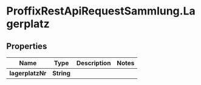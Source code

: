 # ProffixRestApiRequestSammlung.Lagerplatz

## Properties
Name | Type | Description | Notes
------------ | ------------- | ------------- | -------------
**lagerplatzNr** | **String** |  | 


